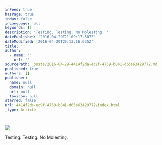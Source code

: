 ```yaml
---
inFeed: true
hasPage: true
inNav: false
inLanguage: null
keywords: []
description: 'Testing. Testing. No Molesting. '
datePublished: '2016-04-29T21:09:17.587Z'
dateModified: '2016-04-29T20:13:16.635Z'
title: ''
author:
  - name: ''
    url: ''
sourcePath: _posts/2016-04-29-4414f2da-ec9f-4759-b841-d65e63429772.md
published: true
authors: []
publisher:
  name: null
  domain: null
  url: null
  favicon: null
starred: false
url: 4414f2da-ec9f-4759-b841-d65e63429772/index.html
_type: Article

---
```

![](https://the-grid-user-content.s3-us-west-2.amazonaws.com/5e00ecc3-962f-4574-a204-13cd7f2100cd.jpg)

Testing. Testing. No Molesting.